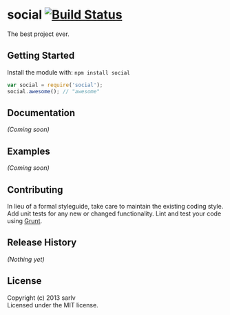 # social [![Build Status](https://secure.travis-ci.org/sarlv/social.png?branch=master)](http://travis-ci.org/sarlv/social)

The best project ever.

## Getting Started
Install the module with: `npm install social`

```javascript
var social = require('social');
social.awesome(); // "awesome"
```

## Documentation
_(Coming soon)_

## Examples
_(Coming soon)_

## Contributing
In lieu of a formal styleguide, take care to maintain the existing coding style. Add unit tests for any new or changed functionality. Lint and test your code using [Grunt](http://gruntjs.com/).

## Release History
_(Nothing yet)_

## License
Copyright (c) 2013 sarlv  
Licensed under the MIT license.
